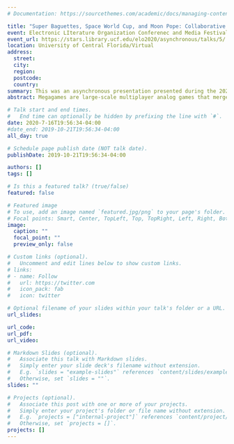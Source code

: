 ```yaml
---
# Documentation: https://sourcethemes.com/academic/docs/managing-content/

title: "Super Baguettes, Space World Cup, and Moon Pope: Collaborative storytelling in megagames through metaplay"
event: Electronic LIterature Organization Conferenec and Media Festival 2020
event_url: https://stars.library.ucf.edu/elo2020/asynchronous/talks/5/
location: University of Central Florida/Virtual
address:
  street:
  city:
  region:
  postcode:
  country:
summary: This was an asynchronous presentation presented during the 2020 ELO Conference. The presentation covers Megagames and digital storytelling practices surrounding play.
abstract: Megagames are large-scale multiplayer analog games that merge traditions from live action roleplaying games, tabletop war games, and board games. Like other narrative analog games, they act as frameworks for collaborative storytelling through play and metaplay. In the case of megagames, narrative metaplay takes the form of web based after action reports and video documentaries.The community takes advantage of megagames’ hybrid nature to weave narratives where the actions of players are intertwined, yet not visible beyond changes to the game state. Narrative information is not clear to players because players are acting independently within the system and have a nontrivial amount of agency and influence over game events. Plot points that emerge during play remain hidden until the end of the game.The narrative events of a megagame coalesce during post game debriefs after the session ends where players discuss decisions and events from the game. Other perspectives and stories emerge through after-action reports and other forms of narrative documentation emerge from metaplay that surrounds megagames and the larger community of players and designers. Video and textual artifacts are the product of players who document and archive the events of each game. This presentation identifies aspects of megagames that facilitate narrative play through electronic paratextual accounts. Content generation and the content produced shows narrative play occurs within the megagame community through electronic and digital mediums as much as it relies on play in physical space. This relationship highlights design affordances for collaborative multimedia storytelling through play and metaplay.

# Talk start and end times.
#   End time can optionally be hidden by prefixing the line with `#`.
date: 2020-7-16T19:56:34-04:00
#date_end: 2019-10-21T19:56:34-04:00
all_day: true

# Schedule page publish date (NOT talk date).
publishDate: 2019-10-21T19:56:34-04:00

authors: []
tags: []

# Is this a featured talk? (true/false)
featured: false

# Featured image
# To use, add an image named `featured.jpg/png` to your page's folder.
# Focal points: Smart, Center, TopLeft, Top, TopRight, Left, Right, BottomLeft, Bottom, BottomRight.
image:
  caption: ""
  focal_point: ""
  preview_only: false

# Custom links (optional).
#   Uncomment and edit lines below to show custom links.
# links:
# - name: Follow
#   url: https://twitter.com
#   icon_pack: fab
#   icon: twitter

# Optional filename of your slides within your talk's folder or a URL.
url_slides:

url_code:
url_pdf:
url_video:

# Markdown Slides (optional).
#   Associate this talk with Markdown slides.
#   Simply enter your slide deck's filename without extension.
#   E.g. `slides = "example-slides"` references `content/slides/example-slides.md`.
#   Otherwise, set `slides = ""`.
slides: ""

# Projects (optional).
#   Associate this post with one or more of your projects.
#   Simply enter your project's folder or file name without extension.
#   E.g. `projects = ["internal-project"]` references `content/project/deep-learning/index.md`.
#   Otherwise, set `projects = []`.
projects: []
---
```

